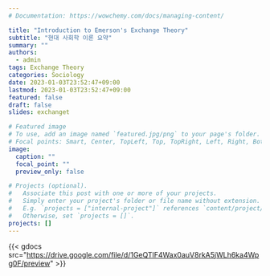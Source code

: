 ```yaml
---
# Documentation: https://wowchemy.com/docs/managing-content/

title: "Introduction to Emerson's Exchange Theory"
subtitle: "현대 사회학 이론 요약"
summary: ""
authors: 
  - admin
tags: Exchange Theory
categories: Sociology
date: 2023-01-03T23:52:47+09:00
lastmod: 2023-01-03T23:52:47+09:00
featured: false
draft: false
slides: exchanget

# Featured image
# To use, add an image named `featured.jpg/png` to your page's folder.
# Focal points: Smart, Center, TopLeft, Top, TopRight, Left, Right, BottomLeft, Bottom, BottomRight.
image:
  caption: ""
  focal_point: ""
  preview_only: false

# Projects (optional).
#   Associate this post with one or more of your projects.
#   Simply enter your project's folder or file name without extension.
#   E.g. `projects = ["internal-project"]` references `content/project/deep-learning/index.md`.
#   Otherwise, set `projects = []`.
projects: []
---
```


{{< gdocs src="https://drive.google.com/file/d/1GeQTlF4Wax0auV8rkA5jWLh6ka4Wpg0F/preview" >}}
